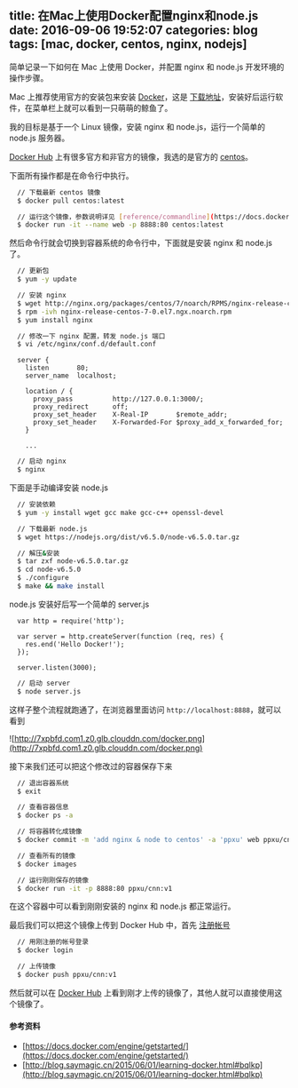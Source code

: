 title: 在Mac上使用Docker配置nginx和node.js
date: 2016-09-06 19:52:07
categories: blog
tags: [mac, docker, centos, nginx, nodejs]
---
简单记录一下如何在 Mac 上使用 Docker，并配置 nginx 和 node.js 开发环境的操作步骤。

<!--more-->

Mac 上推荐使用官方的安装包来安装 [Docker](https://www.docker.com/)，这是 [下载地址](https://download.docker.com/mac/stable/Docker.dmg)，安装好后运行软件，在菜单栏上就可以看到一只萌萌的鲸鱼了。

我的目标是基于一个 Linux 镜像，安装 nginx 和 node.js，运行一个简单的 node.js 服务器。

[Docker Hub](https://hub.docker.com/explore/) 上有很多官方和非官方的镜像，我选的是官方的 [centos](https://hub.docker.com/_/centos/)。

下面所有操作都是在命令行中执行。

``` bash
  // 下载最新 centos 镜像
  $ docker pull centos:latest

  // 运行这个镜像，参数说明详见 [reference/commandline](https://docs.docker.com/engine/reference/commandline/)
  $ docker run -it --name web -p 8888:80 centos:latest
```

然后命令行就会切换到容器系统的命令行中，下面就是安装 nginx 和 node.js 了。

``` bash
  // 更新包
  $ yum -y update

  // 安装 nginx
  $ wget http://nginx.org/packages/centos/7/noarch/RPMS/nginx-release-centos-7-0.el7.ngx.noarch.rpm
  $ rpm -ivh nginx-release-centos-7-0.el7.ngx.noarch.rpm
  $ yum install nginx

  // 修改一下 nginx 配置，转发 node.js 端口
  $ vi /etc/nginx/conf.d/default.conf
```

```
  server {
    listen       80;
    server_name  localhost;

    location / {
      proxy_pass          http://127.0.0.1:3000/;
      proxy_redirect      off;
      proxy_set_header    X-Real-IP       $remote_addr;
      proxy_set_header    X-Forwarded-For $proxy_add_x_forwarded_for;
    }

    ...
```

``` bash
  // 启动 nginx
  $ nginx
```

下面是手动编译安装 node.js

``` bash
  // 安装依赖
  $ yum -y install wget gcc make gcc-c++ openssl-devel

  // 下载最新 node.js
  $ wget https://nodejs.org/dist/v6.5.0/node-v6.5.0.tar.gz

  // 解压&安装
  $ tar zxf node-v6.5.0.tar.gz
  $ cd node-v6.5.0
  $ ./configure
  $ make && make install
```

node.js 安装好后写一个简单的 server.js

```
  var http = require('http');

  var server = http.createServer(function (req, res) {
    res.end('Hello Docker!');
  });

  server.listen(3000);
```

``` bash
  // 启动 server
  $ node server.js
```

这样子整个流程就跑通了，在浏览器里面访问 `http://localhost:8888`，就可以看到

![http://7xpbfd.com1.z0.glb.clouddn.com/docker.png](http://7xpbfd.com1.z0.glb.clouddn.com/docker.png)

接下来我们还可以把这个修改过的容器保存下来

``` bash
  // 退出容器系统
  $ exit

  // 查看容器信息
  $ docker ps -a

  // 将容器转化成镜像
  $ docker commit -m 'add nginx & node to centos' -a 'ppxu' web ppxu/cnn:v1

  // 查看所有的镜像
  $ docker images

  // 运行刚刚保存的镜像
  $ docker run -it -p 8888:80 ppxu/cnn:v1
```

在这个容器中可以看到刚刚安装的 nginx 和 node.js 都正常运行。

最后我们可以把这个镜像上传到 Docker Hub 中，首先 [注册帐号](https://hub.docker.com/)

``` bash
  // 用刚注册的帐号登录
  $ docker login

  // 上传镜像
  $ docker push ppxu/cnn:v1
```

然后就可以在 [Docker Hub](https://hub.docker.com/) 上看到刚才上传的镜像了，其他人就可以直接使用这个镜像了。

#### 参考资料

* [https://docs.docker.com/engine/getstarted/](https://docs.docker.com/engine/getstarted/)
* [http://blog.saymagic.cn/2015/06/01/learning-docker.html#bqlkp](http://blog.saymagic.cn/2015/06/01/learning-docker.html#bqlkp)
